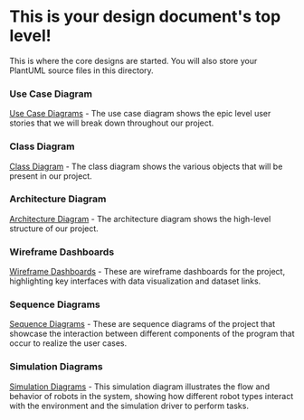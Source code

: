 # This is your design document's top level!

This is where the core designs are started.
You will also store your PlantUML source files in this directory.

### Use Case Diagram

[Use Case Diagrams](/docs/design/md_files/USECASES.md) - The use case diagram shows the epic level user stories that we will break down throughout our project.

### Class Diagram

[Class Diagram](/docs/design/md_files/CLASSES.md) - The class diagram shows the various objects that will be present in our project. 

### Architecture Diagram

[Architecture Diagram](/docs/design/md_files/ARCHITECTURE.md) - The architecture diagram shows the high-level structure of our project.

### Wireframe Dashboards

[Wireframe Dashboards](/docs/design/md_files/WIREFRAMES.md) - These are wireframe dashboards for the project, highlighting key interfaces with data visualization and dataset links.

### Sequence Diagrams
[Sequence Diagrams](/docs/design/md_files/SEQUENCE.md) - These are sequence diagrams of the project that showcase the interaction between different components of the program that occur to realize the user cases.

### Simulation Diagrams
[Simulation Diagrams](/docs/design/md_files/SIMULATION.md) - This simulation diagram illustrates the flow and behavior of robots in the system, showing how different robot types interact with the environment and the simulation driver to perform tasks.